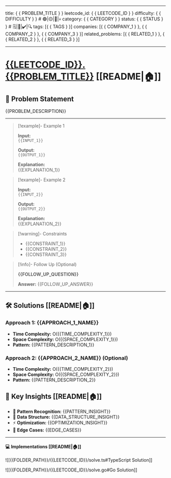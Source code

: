 <!--
This section is intentionally included to prevent this template file from being indexed as a real pattern.
Please do not remove or modify this comment unless you are updating the template's visibility logic.
-->

---

title: { { PROBLEM_TITLE } }
leetcode_id: { { LEETCODE_ID } }
difficulty: { { DIFFICULTY } } # 🟢|🟡|🔴|💀
category: { { CATEGORY } }
status: { { STATUS } } # 🗒️|👣|✔️|🔍
tags: [{ { TAGS } }]
companies: [{ { COMPANY_1 } }, { { COMPANY_2 } }, { { COMPANY_3 } }]
related_problems: [{ { RELATED_1 } }, { { RELATED_2 } }, { { RELATED_3 } }]

---

# [{{LEETCODE_ID}}. {{PROBLEM_TITLE}}](https://leetcode.com/problems/{{PROBLEM_SLUG}}/description/) [[README|🏠]]

## 📝 Problem Statement

{{PROBLEM_DESCRIPTION}}

---

> [!example]- Example 1
>
> **Input:**  
> `{{INPUT_1}}`
>
> **Output:**  
> `{{OUTPUT_1}}`
>
> **Explanation:**  
> {{EXPLANATION_1}}

> [!example]- Example 2
>
> **Input:**  
> `{{INPUT_2}}`
>
> **Output:**  
> `{{OUTPUT_2}}`
>
> **Explanation:**  
> {{EXPLANATION_2}}

> [!warning]- Constraints
>
> - {{CONSTRAINT_1}}
> - {{CONSTRAINT_2}}
> - {{CONSTRAINT_3}}

> [!info]- Follow Up (Optional)
>
> **{{FOLLOW_UP_QUESTION}}**
>
> **Answer:** {{FOLLOW_UP_ANSWER}}

---

## 🛠️ Solutions [[README|🏠]]

### Approach 1: {{APPROACH_1_NAME}}

- **Time Complexity:** O({{TIME_COMPLEXITY_1}})
- **Space Complexity:** O({{SPACE_COMPLEXITY_1}})
- **Pattern:** {{PATTERN_DESCRIPTION_1}}

### Approach 2: {{APPROACH_2_NAME}} (Optional)

- **Time Complexity:** O({{TIME_COMPLEXITY_2}})
- **Space Complexity:** O({{SPACE_COMPLEXITY_2}})
- **Pattern:** {{PATTERN_DESCRIPTION_2}}

## 🔑 Key Insights [[README|🏠]]

- 🧠 **Pattern Recognition:** {{PATTERN_INSIGHT}}
- 🔧 **Data Structure:** {{DATA_STRUCTURE_INSIGHT}}
- ⚡ **Optimization:** {{OPTIMIZATION_INSIGHT}}
- 🎯 **Edge Cases:** {{EDGE_CASES}}

---

#### 💻 Implementations [[README|🏠]]

![[{{FOLDER_PATH}}/{{LEETCODE_ID}}/solve.ts#TypeScript Solution]]

![[{{FOLDER_PATH}}/{{LEETCODE_ID}}/solve.go#Go Solution]]
